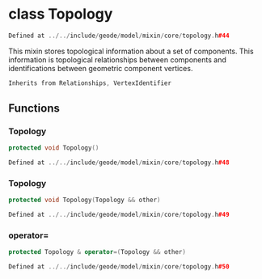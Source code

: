 # class Topology

```cpp
Defined at ../../include/geode/model/mixin/core/topology.h#44
```

 This mixin stores topological information about a set of components. This information is topological relationships between components and identifications between geometric component vertices.



```cpp
Inherits from Relationships, VertexIdentifier
```



## Functions

### Topology

```cpp
protected void Topology()
```

```cpp
Defined at ../../include/geode/model/mixin/core/topology.h#48
```

### Topology

```cpp
protected void Topology(Topology && other)
```

```cpp
Defined at ../../include/geode/model/mixin/core/topology.h#49
```

### operator=

```cpp
protected Topology & operator=(Topology && other)
```

```cpp
Defined at ../../include/geode/model/mixin/core/topology.h#50
```



